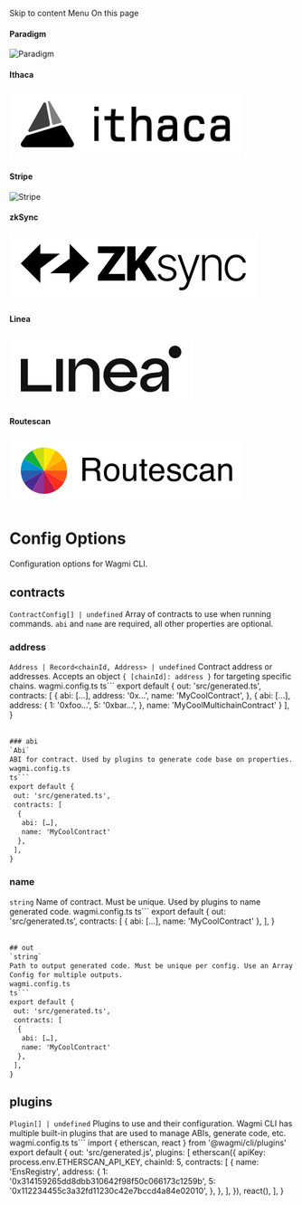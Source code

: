 Skip to content 
Menu
On this page
#### Paradigm
![Paradigm](https://raw.githubusercontent.com/wevm/.github/main/content/sponsors/paradigm-light.svg)
#### Ithaca
![Ithaca](https://raw.githubusercontent.com/wevm/.github/main/content/sponsors/ithaca-light.svg)
#### Stripe
![Stripe](https://raw.githubusercontent.com/wevm/.github/main/content/sponsors/stripe-light.svg)
#### zkSync
![zkSync](https://raw.githubusercontent.com/wevm/.github/main/content/sponsors/zksync-light.svg)
#### Linea
![Linea](https://raw.githubusercontent.com/wevm/.github/main/content/sponsors/linea-light.svg)
#### Routescan
![Routescan](https://raw.githubusercontent.com/wevm/.github/main/content/sponsors/routescan-light.svg)
# Config Options ​
Configuration options for Wagmi CLI.
## contracts ​
`ContractConfig[] | undefined`
Array of contracts to use when running commands. `abi` and `name` are required, all other properties are optional.
### address ​
`Address | Record<chainId, Address> | undefined`
Contract address or addresses. Accepts an object `{ [chainId]: address }` for targeting specific chains.
wagmi.config.ts
ts```
export default {
 out: 'src/generated.ts',
 contracts: [
  {
   abi: […],
   address: '0x…',
   name: 'MyCoolContract',
  },
  {
   abi: […],
   address: {
    1: '0xfoo…',
    5: '0xbar…',
   },
   name: 'MyCoolMultichainContract'
  }
 ],
}
```

### abi ​
`Abi`
ABI for contract. Used by plugins to generate code base on properties.
wagmi.config.ts
ts```
export default {
 out: 'src/generated.ts',
 contracts: [
  {
   abi: […],
   name: 'MyCoolContract'
  },
 ],
}
```

### name ​
`string`
Name of contract. Must be unique. Used by plugins to name generated code.
wagmi.config.ts
ts```
export default {
 out: 'src/generated.ts',
 contracts: [
  {
   abi: […],
   name: 'MyCoolContract'
  },
 ],
}
```

## out ​
`string`
Path to output generated code. Must be unique per config. Use an Array Config for multiple outputs.
wagmi.config.ts
ts```
export default {
 out: 'src/generated.ts',
 contracts: [
  {
   abi: […],
   name: 'MyCoolContract'
  },
 ],
}
```

## plugins ​
`Plugin[] | undefined`
Plugins to use and their configuration.
Wagmi CLI has multiple built-in plugins that are used to manage ABIs, generate code, etc.
wagmi.config.ts
ts```
import { etherscan, react } from '@wagmi/cli/plugins'
export default {
 out: 'src/generated.js',
 plugins: [
  etherscan({
   apiKey: process.env.ETHERSCAN_API_KEY,
   chainId: 5,
   contracts: [
    {
     name: 'EnsRegistry',
     address: {
      1: '0x314159265dd8dbb310642f98f50c066173c1259b',
      5: '0x112234455c3a32fd11230c42e7bccd4a84e02010',
     },
    },
   ],
  }),
  react(),
 ],
}
```

